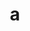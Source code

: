 ---
layout: cake
title:  a
type: cake
bannerimg: /banners/cakebanner
comic: cake_14.png
name: The Exciting World of Customer Service
hovertext: heh heh
next: 15
prev: 13
---